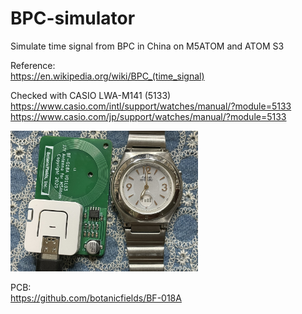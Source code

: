 # BPC-simulator
Simulate time signal from BPC in China on M5ATOM and ATOM S3

Reference:  
https://en.wikipedia.org/wiki/BPC_(time_signal)

Checked with CASIO LWA-M141 (5133)  
https://www.casio.com/intl/support/watches/manual/?module=5133  
https://www.casio.com/jp/support/watches/manual/?module=5133  

<img src="image\IMG_9505.JPEG" width=300>  

PCB:  
https://github.com/botanicfields/BF-018A  
